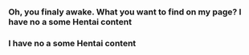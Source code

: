 ### Oh, you finaly awake. What you want to find on my page? I have no a some Hentai content
### I have no a some Hentai content
### 

<!--
**Overwolf-live/Overwolf-live** is a ✨ _special_ ✨ repository because its `README.md` (this file) appears on your GitHub profile.


